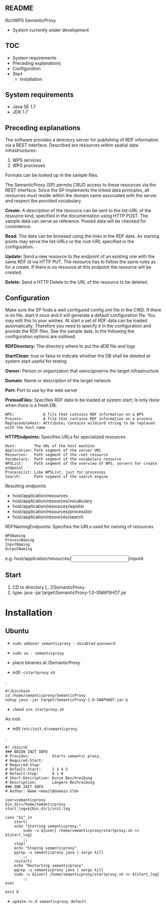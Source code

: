 README
----------------------

RichWPS SemanticProxy
- System currently under development


TOC
----------------------
* System requirements
* Preceding explanations
* Configuration
* Start
  * Installation


System requirements
----------------------
* Java SE 1.7
* JDK 1.7


Preceding explanations
----------------------
The software provides a directory server for publishing of RDF information via a REST interface.
Described are resources within spatial data infrastructures:

1. WPS services
2. WPS processes

Formats can be looked up in the sample files.

The SemanticProxy (SP) permits CRUD access to these resources via the REST interface. Since the SP implements the linked data prinicples, all resources must reside within the domain name associated with the server and respect the provided vocabulary.

**Create:**
A description of the resource can be sent to the list-URL of the resource kind, specified in the documentation using HTTP POST. The sample data can serve as reference. Posted data will be checked for consistence.

**Read:**
The data can be browsed using the links in the RDF data. As starting points may serve the list-URLs or the root-URL specified in the configuration.

**Update:**
Send a new resource to the endpoint of an existing one with the same RDF id via HTTP PUT. The resource has to follow the same rules as for a create. If there is no resource at this endpoint the resource will be created.

**Delete:**
Send a HTTP Delete to the URL of the resource to be deleted.



Configuration
----------------------
Make sure the SP finds a well configured config.xml file in the CWD. If there is no file, start it once and it will generate a default configuration file. You may edit this to your wishes.
At start a set of RDF data can be loaded automatically. Therefore you need to specify it in the configuration and provide the RDF files. See the sample data.
In the following the configuration options are outlined:

**RDFDirectory:**
The directory where to put the dDB file and logs

**StartClean:**
true or false to indicate whether the DB shall be deleted at system start useful for testing

**Owner:**
Person or organization that owns/governs the target infrastructure

**Domain:**
Name or description of the target network

**Port:**
Port to use by the web server

**PreloadFiles:**
Specifies RDF data to be loaded at system start; Is only done when there is a fresh DB.

	WPS:             A file that contains RDF information on a WPS
	Process:         A file that contains RDF information on a process
	ReplaceableHost: Attribute; Contains wildcard string to be replaced with the host name
	
**HTTPEndpoints:**
Specifies URLs for specialized resources

	Host:        The URL of the host machine
	Application: Path segment of the server URL
	Resources:   Path segment of the root resource
	Vocabulary:  Path segment of the vocabulary resource
	WPSList:     Path segment of the overview of WPS, servers for create endpoint
	ProcessList: Like WPSList, just for processes
	Search:      Path segment of the search engine

Resulting endpoints

* host/application/resources
* host/application/resources/vocabulary
* host/application/resources/wpslist
* host/application/resources/processlist
* host/application/resources/search
	
RDFNamingEndpoints:
Specifies the URLs used for naming of resources

	WPSNaming
	ProcessNaming
	InputNaming
	OutputNaming
e.g. host/application/resources/<input>/inputA


Start
----------------------
1. CD to directory [...]\SemanticProxy
2. type: java -jar target\SemanticProxy-1.0-SNAPSHOT.jar

# Installation

## Ubuntu

* `sudo adduser semanticproxy --disabled-password`
* `sudo su - semanticproxy`

* place binaries at /SemanticProxy

* edit `~/startproxy.sh`

.

	#!/bin/bash
	cd /home/semanticproxy/SemanticProxy
	nohup java -jar target/SemanticProxy-1.0-SNAPSHOT.jar &

* `chmod u+x startproxy.sh`

As root.

* edit `/etc/init.d/semanticproxy`

.
	
	#! /bin/sh
	### BEGIN INIT INFO
	# Provides:          Starts semantic proxy.
	# Required-Start:    
	# Required-Stop:     
	# Default-Start:     2 3 4 5
	# Default-Stop:      0 1 6
	# Short-Description: Kurze Beschreibung
	# Description:       Längere Bechreibung
	### END INIT INFO
	# Author: Name <email@domain.tld>

	user=semanticproxy
	bin_dir=/home/semanticproxy
	start_log=${bin_dir}/init.log

	case "$1" in
	    start)
		echo "Starting semanticproxy."
	        sudo -u ${user} /home/semanticproxy/startproxy.sh >> ${start_log}
	        ;;
	    stop)
		echo "Stoping semanticproxy"
		pgrep -u semanticproxy java | xargs kill	
	        ;;
	    restart)
		echo "Restarting semanticproxy"
		pgrep -u semanticproxy java | xargs kill
		sudo -u ${user} /home/semanticproxy/startproxy.sh >> ${start_log}
	        ;;
	esac

	exit 0

* `update-rc.d semanticproxy default`
